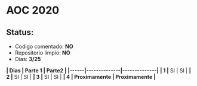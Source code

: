AOC 2020
========

Status: 
-------

 - Codigo comentado: __NO__
 - Repositorio limpio: __NO__
 - Dias: __3/25__
 
 __| Dias | Parte 1      | Parte2       |
 |------|--------------|--------------|__
 __| 1    |__ SI           | SI           |
 __| 2    |__ SI           | SI           |
 __| 3    |__ SI           | SI           |
 __| 4    | Proximamente | Proximamente |__
